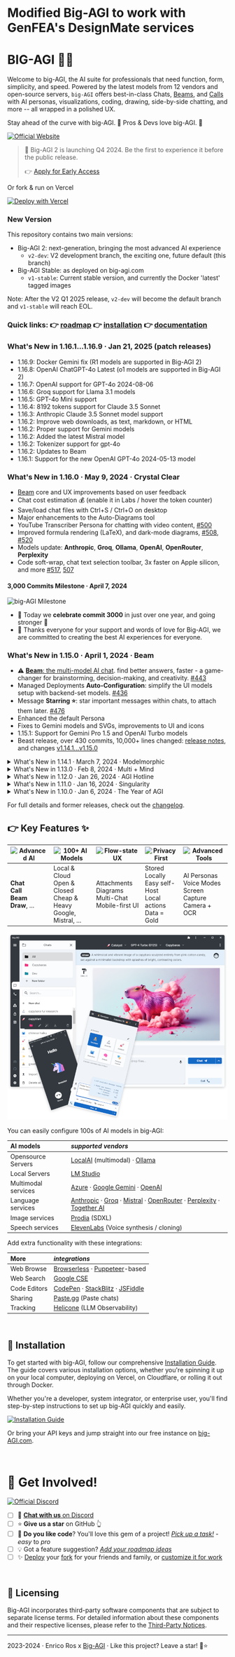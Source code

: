 # Modified Big-AGI to work with GenFEA's DesignMate services

# BIG-AGI 🧠✨

Welcome to big-AGI, the AI suite for professionals that need function, form,
simplicity, and speed. Powered by the latest models from 12 vendors and
open-source servers, `big-AGI` offers best-in-class Chats,
[Beams](https://github.com/enricoros/big-AGI/issues/470),
and [Calls](https://github.com/enricoros/big-AGI/issues/354) with AI personas,
visualizations, coding, drawing, side-by-side chatting, and more -- all wrapped in a polished UX.

Stay ahead of the curve with big-AGI. 🚀 Pros & Devs love big-AGI. 🤖

[![Official Website](https://img.shields.io/badge/BIG--AGI.com-%23096bde?style=for-the-badge&logo=vercel&label=launch)](https://big-agi.com)

> 🚀 Big-AGI 2 is launching Q4 2024. Be the first to experience it before the public release.
>
> 👉 [Apply for Early Access](https://y2rjg0zillz.typeform.com/to/ZSADpr5u?utm_source=gh-2&utm_medium=readme&utm_campaign=ea2)

Or fork & run on Vercel

[![Deploy with Vercel](https://vercel.com/button)](https://vercel.com/new/clone?repository-url=https%3A%2F%2Fgithub.com%2Fenricoros%2Fbig-AGI&env=OPENAI_API_KEY&envDescription=Backend%20API%20keys%2C%20optional%20and%20may%20be%20overridden%20by%20the%20UI.&envLink=https%3A%2F%2Fgithub.com%2Fenricoros%2Fbig-AGI%2Fblob%2Fmain%2Fdocs%2Fenvironment-variables.md&project-name=big-AGI)

### New Version

This repository contains two main versions:

- Big-AGI 2: next-generation, bringing the most advanced AI experience
  - `v2-dev`: V2 development branch, the exciting one, future default (this branch)
- Big-AGI Stable: as deployed on big-agi.com
  - `v1-stable`: Current stable version, and currently the Docker 'latest' tagged images

Note: After the V2 Q1 2025 release, `v2-dev` will become the default branch and `v1-stable` will reach EOL.

### Quick links: 👉 [roadmap](https://github.com/users/enricoros/projects/4/views/2) 👉 [installation](docs/installation.md) 👉 [documentation](docs/README.md)

### What's New in 1.16.1...1.16.9 · Jan 21, 2025 (patch releases)

- 1.16.9: Docker Gemini fix (R1 models are supported in Big-AGI 2)
- 1.16.8: OpenAI ChatGPT-4o Latest (o1 models are supported in Big-AGI 2)
- 1.16.7: OpenAI support for GPT-4o 2024-08-06
- 1.16.6: Groq support for Llama 3.1 models
- 1.16.5: GPT-4o Mini support
- 1.16.4: 8192 tokens support for Claude 3.5 Sonnet
- 1.16.3: Anthropic Claude 3.5 Sonnet model support
- 1.16.2: Improve web downloads, as text, markdown, or HTML
- 1.16.2: Proper support for Gemini models
- 1.16.2: Added the latest Mistral model
- 1.16.2: Tokenizer support for gpt-4o
- 1.16.2: Updates to Beam
- 1.16.1: Support for the new OpenAI GPT-4o 2024-05-13 model

### What's New in 1.16.0 · May 9, 2024 · Crystal Clear

- [Beam](https://big-agi.com/blog/beam-multi-model-ai-reasoning) core and UX improvements based on user feedback
- Chat cost estimation 💰 (enable it in Labs / hover the token counter)
- Save/load chat files with Ctrl+S / Ctrl+O on desktop
- Major enhancements to the Auto-Diagrams tool
- YouTube Transcriber Persona for chatting with video content, [#500](https://github.com/enricoros/big-AGI/pull/500)
- Improved formula rendering (LaTeX), and dark-mode diagrams, [#508](https://github.com/enricoros/big-AGI/issues/508), [#520](https://github.com/enricoros/big-AGI/issues/520)
- Models update: **Anthropic**, **Groq**, **Ollama**, **OpenAI**, **OpenRouter**, **Perplexity**
- Code soft-wrap, chat text selection toolbar, 3x faster on Apple silicon, and more [#517](https://github.com/enricoros/big-AGI/issues/517), [507](https://github.com/enricoros/big-AGI/pull/507)

#### 3,000 Commits Milestone · April 7, 2024

![big-AGI Milestone](https://github.com/enricoros/big-AGI/assets/32999/47fddbb1-9bd6-4b58-ace4-781dfcb80923)

- 🥇 Today we <b>celebrate commit 3000</b> in just over one year, and going stronger 🚀
- 📢️ Thanks everyone for your support and words of love for Big-AGI, we are committed to creating the best AI experiences for everyone.

### What's New in 1.15.0 · April 1, 2024 · Beam

- ⚠️ [**Beam**: the multi-model AI chat](https://big-agi.com/blog/beam-multi-model-ai-reasoning). find better answers, faster - a game-changer for brainstorming, decision-making, and creativity. [#443](https://github.com/enricoros/big-AGI/issues/443)
- Managed Deployments **Auto-Configuration**: simplify the UI models setup with backend-set models. [#436](https://github.com/enricoros/big-AGI/issues/436)
- Message **Starring ⭐**: star important messages within chats, to attach them later. [#476](https://github.com/enricoros/big-AGI/issues/476)
- Enhanced the default Persona
- Fixes to Gemini models and SVGs, improvements to UI and icons
- 1.15.1: Support for Gemini Pro 1.5 and OpenAI Turbo models
- Beast release, over 430 commits, 10,000+ lines changed: [release notes](https://github.com/enricoros/big-AGI/releases/tag/v1.15.0), and changes [v1.14.1...v1.15.0](https://github.com/enricoros/big-AGI/compare/v1.14.1...v1.15.0)

<details>
<summary>What's New in 1.14.1 · March 7, 2024 · Modelmorphic</summary>

- **Anthropic** [Claude-3](https://www.anthropic.com/news/claude-3-family) model family support. [#443](https://github.com/enricoros/big-AGI/issues/443)
- New **[Perplexity](https://www.perplexity.ai/)** and **[Groq](https://groq.com/)** integration (thanks @Penagwin). [#407](https://github.com/enricoros/big-AGI/issues/407), [#427](https://github.com/enricoros/big-AGI/issues/427)
- **[LocalAI](https://localai.io/models/)** deep integration, including support for [model galleries](https://github.com/enricoros/big-AGI/issues/411)
- **Mistral** Large and Google **Gemini 1.5** support
- Performance optimizations: runs [much faster](https://twitter.com/enricoros/status/1756553038293303434?utm_source=localhost:3000&utm_medium=big-agi), saves lots of power, reduces memory usage
- Enhanced UX with auto-sizing charts, refined search and folder functionalities, perfected scaling
- And with more UI improvements, documentation, bug fixes (20 tickets), and developer enhancements

</details>

<details>
<summary>What's New in 1.13.0 · Feb 8, 2024 · Multi + Mind</summary>

https://github.com/enricoros/big-AGI/assets/32999/01732528-730e-41dc-adc7-511385686b13

- **Side-by-Side Split Windows**: multitask with parallel conversations. [#208](https://github.com/enricoros/big-AGI/issues/208)
- **Multi-Chat Mode**: message everyone, all at once. [#388](https://github.com/enricoros/big-AGI/issues/388)
- **Export tables as CSV**: big thanks to @aj47. [#392](https://github.com/enricoros/big-AGI/pull/392)
- Adjustable text size: customize density. [#399](https://github.com/enricoros/big-AGI/issues/399)
- Dev2 Persona Technology Preview
- Better looking chats with improved spacing, fonts, and menus
- More: new video player, [LM Studio tutorial](https://github.com/enricoros/big-AGI/blob/main/docs/config-local-lmstudio.md) (thanks @aj47), [MongoDB support](https://github.com/enricoros/big-AGI/blob/main/docs/deploy-database.md) (thanks @ranfysvalle02), and speedups

</details>

<details>
<summary>What's New in 1.12.0 · Jan 26, 2024 · AGI Hotline</summary>

https://github.com/enricoros/big-AGI/assets/32999/95ceb03c-945d-4fdd-9a9f-3317beb54f3f

- **Voice Calls**: real-time voice call your personas out of the blue or in relation to a chat [#354](https://github.com/enricoros/big-AGI/issues/354)
- Support **OpenAI 0125** Models. [#364](https://github.com/enricoros/big-AGI/issues/364)
- Rename or Auto-Rename chats.  [#222](https://github.com/enricoros/big-AGI/issues/222), [#360](https://github.com/enricoros/big-AGI/issues/360)
- More control over **Link Sharing** [#356](https://github.com/enricoros/big-AGI/issues/356)
- **Accessibility** to screen readers [#358](https://github.com/enricoros/big-AGI/issues/358)
- Export chats to Markdown [#337](https://github.com/enricoros/big-AGI/issues/337)
- Paste tables from Excel [#286](https://github.com/enricoros/big-AGI/issues/286)
- Ollama model updates and context window detection fixes [#309](https://github.com/enricoros/big-AGI/issues/309)

</details>

<details>
<summary>What's New in 1.11.0 · Jan 16, 2024 · Singularity</summary>

https://github.com/enricoros/big-AGI/assets/1590910/a6b8e172-0726-4b03-a5e5-10cfcb110c68

- **Find chats**: search in titles and content, with frequency ranking. [#329](https://github.com/enricoros/big-AGI/issues/329)
- **Commands**: command auto-completion (type '/'). [#327](https://github.com/enricoros/big-AGI/issues/327)
- **[Together AI](https://www.together.ai/products#inference)** inference platform support (good speed and newer models). [#346](https://github.com/enricoros/big-AGI/issues/346)
- Persona Creator history, deletion, custom creation, fix llm API timeouts
- Enable adding up to five custom OpenAI-compatible endpoints
- Developer enhancements: new 'Actiles' framework

</details>

<details>
<summary>What's New in 1.10.0 · Jan 6, 2024 · The Year of AGI</summary>

- **New UI**: for both desktop and mobile, sets the stage for future scale. [#201](https://github.com/enricoros/big-AGI/issues/201)
- **Conversation Folders**: enhanced conversation organization. [#321](https://github.com/enricoros/big-AGI/issues/321)
- **[LM Studio](https://lmstudio.ai/)** support and improved token management
- Resizable panes in split-screen conversations.
- Large performance optimizations
- Developer enhancements: new UI framework, updated documentation for proxy settings on browserless/docker

</details>

For full details and former releases, check out the [changelog](docs/changelog.md).

## 👉 Key Features ✨

| ![Advanced AI](https://img.shields.io/badge/Advanced%20AI-32383e?style=for-the-badge&logo=ai&logoColor=white) | ![100+ AI Models](https://img.shields.io/badge/100%2B%20AI%20Models-32383e?style=for-the-badge&logo=ai&logoColor=white) | ![Flow-state UX](https://img.shields.io/badge/Flow--state%20UX-32383e?style=for-the-badge&logo=flow&logoColor=white) | ![Privacy First](https://img.shields.io/badge/Privacy%20First-32383e?style=for-the-badge&logo=privacy&logoColor=white) | ![Advanced Tools](https://img.shields.io/badge/Fun%20To%20Use-f22a85?style=for-the-badge&logo=tools&logoColor=white) |  
|---------------------------------------------------------------------------------------------------------------|-------------------------------------------------------------------------------------------------------------------------|----------------------------------------------------------------------------------------------------------------------|------------------------------------------------------------------------------------------------------------------------|----------------------------------------------------------------------------------------------------------------------| 
| **Chat**<br/>**Call**<br/>**Beam**<br/>**Draw**, ...                                                          | Local & Cloud<br/>Open & Closed<br/>Cheap & Heavy<br/>Google, Mistral, ...                                              | Attachments<br/>Diagrams<br/>Multi-Chat<br/>Mobile-first UI                                                          | Stored Locally<br/>Easy self-Host<br/>Local actions<br/>Data = Gold                                                    | AI Personas<br/>Voice Modes<br/>Screen Capture<br/>Camera + OCR                                                      |

![big-AGI screenshot](docs/pixels/big-AGI-compo-20240201_small.png)

You can easily configure 100s of AI models in big-AGI:

| **AI models**       | _supported vendors_                                                                                                                                                                                                             |
|:--------------------|:--------------------------------------------------------------------------------------------------------------------------------------------------------------------------------------------------------------------------------|
| Opensource Servers  | [LocalAI](https://localai.io/) (multimodal) · [Ollama](https://ollama.com/)                                                                                                                                                     |
| Local Servers       | [LM Studio](https://lmstudio.ai/)                                                                                                                                                                                               |
| Multimodal services | [Azure](https://azure.microsoft.com/en-us/products/ai-services/openai-service) · [Google Gemini](https://ai.google.dev/) · [OpenAI](https://platform.openai.com/docs/overview)                                                  |
| Language services   | [Anthropic](https://anthropic.com) · [Groq](https://wow.groq.com/) · [Mistral](https://mistral.ai/) · [OpenRouter](https://openrouter.ai/) · [Perplexity](https://www.perplexity.ai/) · [Together AI](https://www.together.ai/) | 
| Image services      | [Prodia](https://prodia.com/) (SDXL)                                                                                                                                                                                            | 
| Speech services     | [ElevenLabs](https://elevenlabs.io) (Voice synthesis / cloning)                                                                                                                                                                 | 

Add extra functionality with these integrations:

| **More**     | _integrations_                                                                                                 |
|:-------------|:---------------------------------------------------------------------------------------------------------------| 
| Web Browse   | [Browserless](https://www.browserless.io/) · [Puppeteer](https://pptr.dev/)-based                              |
| Web Search   | [Google CSE](https://programmablesearchengine.google.com/)                                                     |
| Code Editors | [CodePen](https://codepen.io/pen/) · [StackBlitz](https://stackblitz.com/) · [JSFiddle](https://jsfiddle.net/) |
| Sharing      | [Paste.gg](https://paste.gg/) (Paste chats)                                                                    | 
| Tracking     | [Helicone](https://www.helicone.ai) (LLM Observability)                                                        | 

[//]: # (- [x] **Flow-state UX** for uncompromised productivity)

[//]: # (- [x] **AI Personas**: Tailor your AI interactions with customizable personas)

[//]: # (- [x] **Sleek UI/UX**: A smooth, intuitive, and mobile-responsive interface)

[//]: # (- [x] **Efficient Interaction**: Voice commands, OCR, and drag-and-drop file uploads)

[//]: # (- [x] **Privacy First**: Self-host and use your own API keys for full control)

[//]: # (- [x] **Advanced Tools**: Execute code, import PDFs, and summarize documents)

[//]: # (- [x] **Seamless Integrations**: Enhance functionality with various third-party services)

[//]: # (- [x] **Open Roadmap**: Contribute to the progress of big-AGI)

<br/>

## 🚀 Installation

To get started with big-AGI, follow our comprehensive [Installation Guide](docs/installation.md).
The guide covers various installation options, whether you're spinning it up on
your local computer, deploying on Vercel, on Cloudflare, or rolling it out
through Docker.

Whether you're a developer, system integrator, or enterprise user, you'll find step-by-step instructions
to set up big-AGI quickly and easily.

[![Installation Guide](https://img.shields.io/badge/Installation%20Guide-blue?style=for-the-badge&logo=read-the-docs&logoColor=white)](docs/installation.md)

Or bring your API keys and jump straight into our free instance on [big-AGI.com](https://big-agi.com).

<br/>

# 🌟 Get Involved!

[//]: # ([![Official Discord]&#40;https://img.shields.io/discord/1098796266906980422?label=discord&logo=discord&logoColor=%23fff&style=for-the-badge&#41;]&#40;https://discord.gg/MkH4qj2Jp9&#41;)
[![Official Discord](https://discordapp.com/api/guilds/1098796266906980422/widget.png?style=banner2)](https://discord.gg/MkH4qj2Jp9)

- [ ] 📢️ [**Chat with us** on Discord](https://discord.gg/MkH4qj2Jp9)
- [ ] ⭐ **Give us a star** on GitHub 👆
- [ ] 🚀 **Do you like code**? You'll love this gem of a project! [_Pick up a task!_](https://github.com/users/enricoros/projects/4/views/4) - _easy_ to _pro_
- [ ] 💡 Got a feature suggestion? [_Add your roadmap ideas_](https://github.com/enricoros/big-agi/issues/new?&template=roadmap-request.md)
- [ ] ✨ [Deploy](docs/installation.md) your [fork](docs/customizations.md) for your friends and family, or [customize it for work](docs/customizations.md)

<br/>

[//]: # ([![GitHub stars]&#40;https://img.shields.io/github/stars/enricoros/big-agi&#41;]&#40;https://github.com/enricoros/big-agi/stargazers&#41;)

[//]: # ([![GitHub forks]&#40;https://img.shields.io/github/forks/enricoros/big-agi&#41;]&#40;https://github.com/enricoros/big-agi/network&#41;)

[//]: # ([![GitHub pull requests]&#40;https://img.shields.io/github/issues-pr/enricoros/big-agi&#41;]&#40;https://github.com/enricoros/big-agi/pulls&#41;)

[//]: # ([![License]&#40;https://img.shields.io/github/license/enricoros/big-agi&#41;]&#40;https://github.com/enricoros/big-agi/LICENSE&#41;)

## 📜 Licensing

Big-AGI incorporates third-party software components that are subject
to separate license terms. For detailed information about these
components and their respective licenses, please refer to
the [Third-Party Notices](src/modules/3rdparty/THIRD_PARTY_NOTICES.md).

---

2023-2024 · Enrico Ros x [Big-AGI](https://big-agi.com) · Like this project? Leave a star! 💫⭐
